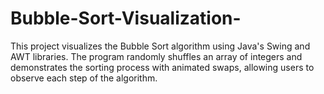 # Bubble-Sort-Visualization-
This project visualizes the Bubble Sort algorithm using Java's Swing and AWT libraries. The program randomly shuffles an array of integers and demonstrates the sorting process with animated swaps, allowing users to observe each step of the algorithm.
